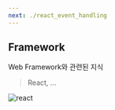 ```yaml
---
next: ./react_event_handling
---
```


## Framework

Web Framework와 관련된 지식
> React, ...

![react](https://upload.wikimedia.org/wikipedia/commons/thumb/a/a7/React-icon.svg/1200px-React-icon.svg.png)